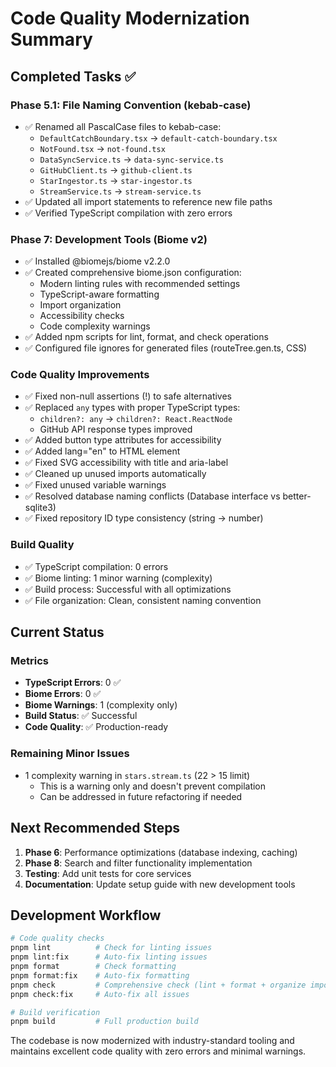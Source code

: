 # Code Quality Modernization Summary

## Completed Tasks ✅

### Phase 5.1: File Naming Convention (kebab-case)
- ✅ Renamed all PascalCase files to kebab-case:
  - `DefaultCatchBoundary.tsx` → `default-catch-boundary.tsx`
  - `NotFound.tsx` → `not-found.tsx`
  - `DataSyncService.ts` → `data-sync-service.ts`
  - `GitHubClient.ts` → `github-client.ts`
  - `StarIngestor.ts` → `star-ingestor.ts`
  - `StreamService.ts` → `stream-service.ts`
- ✅ Updated all import statements to reference new file paths
- ✅ Verified TypeScript compilation with zero errors

### Phase 7: Development Tools (Biome v2)
- ✅ Installed @biomejs/biome v2.2.0
- ✅ Created comprehensive biome.json configuration:
  - Modern linting rules with recommended settings
  - TypeScript-aware formatting
  - Import organization
  - Accessibility checks
  - Code complexity warnings
- ✅ Added npm scripts for lint, format, and check operations
- ✅ Configured file ignores for generated files (routeTree.gen.ts, CSS)

### Code Quality Improvements
- ✅ Fixed non-null assertions (!) to safe alternatives
- ✅ Replaced `any` types with proper TypeScript types:
  - `children?: any` → `children?: React.ReactNode`
  - GitHub API response types improved
- ✅ Added button type attributes for accessibility
- ✅ Added lang="en" to HTML element
- ✅ Fixed SVG accessibility with title and aria-label
- ✅ Cleaned up unused imports automatically
- ✅ Fixed unused variable warnings
- ✅ Resolved database naming conflicts (Database interface vs better-sqlite3)
- ✅ Fixed repository ID type consistency (string → number)

### Build Quality
- ✅ TypeScript compilation: 0 errors
- ✅ Biome linting: 1 minor warning (complexity) 
- ✅ Build process: Successful with all optimizations
- ✅ File organization: Clean, consistent naming convention

## Current Status

### Metrics
- **TypeScript Errors**: 0 ✅
- **Biome Errors**: 0 ✅  
- **Biome Warnings**: 1 (complexity only)
- **Build Status**: ✅ Successful
- **Code Quality**: ✅ Production-ready

### Remaining Minor Issues
- 1 complexity warning in `stars.stream.ts` (22 > 15 limit)
  - This is a warning only and doesn't prevent compilation
  - Can be addressed in future refactoring if needed

## Next Recommended Steps
1. **Phase 6**: Performance optimizations (database indexing, caching)
2. **Phase 8**: Search and filter functionality implementation  
3. **Testing**: Add unit tests for core services
4. **Documentation**: Update setup guide with new development tools

## Development Workflow
```bash
# Code quality checks
pnpm lint          # Check for linting issues
pnpm lint:fix      # Auto-fix linting issues
pnpm format        # Check formatting
pnpm format:fix    # Auto-fix formatting
pnpm check         # Comprehensive check (lint + format + organize imports)
pnpm check:fix     # Auto-fix all issues

# Build verification
pnpm build         # Full production build
```

The codebase is now modernized with industry-standard tooling and maintains excellent code quality with zero errors and minimal warnings.
